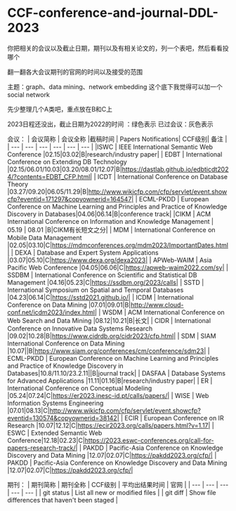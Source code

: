 # CCF-conference-and-journal-DDL-2023

你把相关的会议以及截止日期，期刊以及有相关论文的，列一个表吧，然后看看投哪个

翻一翻各大会议期刊的官网的时间以及接受的范围


主题：graph、data mining、network embedding
这个底下我觉得可以加一个social network

先少整理几个A类吧，重点放在B和C上

2023日程还没出，截止日期为2022的时间 ：绿色表示
已过会议：灰色表示

会议：
| 会议简称 | 会议全称 |截稿时间 | Papers Notifications| CCF级别| 备注 |
| --- | --- | --- | --- | --- | --- |
|ISWC | IEEE International Semantic Web Conference |02.15|03.02|B|research/industry paper|
| EDBT | International Conference on Extending DB Technology |02.15/06.01/10.03|03.20/08.01/12.07|B|https://dastlab.github.io/edbticdt2024/?contents=EDBT_CFP.html|
| ICDT | International Conference on Database Theory |03.27/09.20|06.05/11.29|B|http://www.wikicfp.com/cfp/servlet/event.showcfp?eventid=171297&copyownerid=164547|
| ECML-PKDD | European Conference on Machine Learning and Principles and Practice of Knowledge Discovery in Databases|04.06|06.14|B|conference track|
|CIKM | ACM International Conference on Information and Knowledge Management  | 05.19 | 08.01 |B|CIKM有长短文之分|
| MDM | International Conference on Mobile Data Management |02.05|03.10|C|https://mdmconferences.org/mdm2023/ImportantDates.html|
| DEXA | Database and Expert System Applications |03.07|05.10|C|https://www.dexa.org/dexa2023|
| APWeb-WAIM | Asia Pacific Web Conference |04.05|06.06|C|https://apweb-waim2022.com/sy|
| SSDBM | International Conference on Scientific and Statistical DB Management |04.16|05.23|C|https://ssdbm.org/2023/calls|
| SSTD | International Symposium on Spatial and Temporal Databases |04.23|06.14|C|https://sstd2021.github.io/|
| ICDM | International Conference on Data Mining |07.01|09.01|B|http://www.cloud-conf.net/icdm2023/index.html|
| WSDM | ACM International Conference on Web Search and Data Mining |08.12|10.21|B|长文|
| CIDR | International Conference on Innovative Data Systems Research |09.02|10.28|B|https://www.cidrdb.org/cidr2023/cfp.html|
| SDM | SIAM International Conference on Data Mining |10.07||B|https://www.siam.org/conferences/cm/conference/sdm23|
| ECML-PKDD | European Conference on Machine Learning and Principles and Practice of Knowledge Discovery in Databases|10.8/11.10/23.2.11||B|journal track|
| DASFAA | Database Systems for Advanced Applications |11.11|01.16|B|research/industry paper|
| ER | International Conference on Conceptual Modeling |05.24|07.24|C|https://er2023.inesc-id.pt/calls/papers/|
| WISE | Web Information Systems Engineering |07.01|08.13|C|http://www.wikicfp.com/cfp/servlet/event.showcfp?eventid=130574&copyownerid=38142|
| ECIR | European Conference on IR Research |10.07|12.12|C|https://ecir2023.org/calls/papers.html?v=1.17|
| ESWC | Extended Semantic Web Conference|12.18|02.23|C|https://2023.eswc-conferences.org/call-for-papers-research-track/|
| PAKDD | Pacific-Asia Conference on Knowledge Discovery and Data Mining |12.07|02.07|C|https://pakdd2023.org/cfp/|
| PAKDD | Pacific-Asia Conference on Knowledge Discovery and Data Mining |12.07|02.07|C|https://pakdd2023.org/cfp/|




期刊：
| 期刊简称 | 期刊全称 | CCF级别 | 平均出结果时间 | 官网 |
| --- | --- | --- | --- | --- |
| git status | List all new or modified files |
| git diff | Show file differences that haven't been staged |
